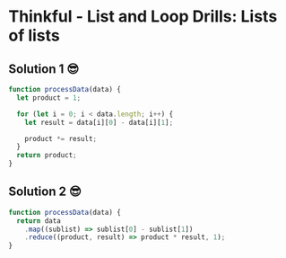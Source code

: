 # Thinkful - List and Loop Drills: Lists of lists

## Solution 1 😎

```javascript
function processData(data) {
  let product = 1;

  for (let i = 0; i < data.length; i++) {
    let result = data[i][0] - data[i][1];

    product *= result;
  }
  return product;
}
```

## Solution 2 😎

```javascript
function processData(data) {
  return data
    .map((sublist) => sublist[0] - sublist[1])
    .reduce((product, result) => product * result, 1);
}
```
